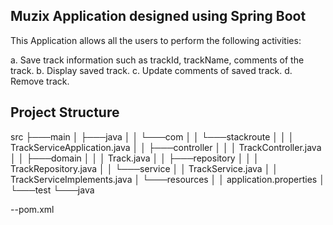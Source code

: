 ## Muzix Application designed using Spring Boot

This Application allows all the users to perform the
following activities:

a. Save track information such as trackId,
trackName, comments of the track.
b. Display saved track.
c. Update comments of saved track.
d. Remove track.

## Project Structure


src
├───main
│   ├───java
│   │   └───com
│   │       └───stackroute
│   │           │   TrackServiceApplication.java
│   │           ├───controller
│   │           │       TrackController.java
│   │           ├───domain
│   │           │       Track.java
│   │           ├───repository
│   │           │       TrackRepository.java
│   │           └───service
│   │                   TrackService.java
│   │                   TrackServiceImplements.java
│   └───resources
│       │   application.properties
│ 
└───test
    └───java

--pom.xml

